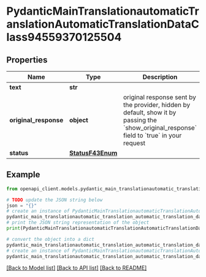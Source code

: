 # PydanticMainTranslationautomaticTranslationAutomaticTranslationDataClass94559370125504


## Properties

Name | Type | Description | Notes
------------ | ------------- | ------------- | -------------
**text** | **str** |  | 
**original_response** | **object** | original response sent by the provider, hidden by default, show it by passing the &#x60;show_original_response&#x60; field to &#x60;true&#x60; in your request | [optional] 
**status** | [**StatusF43Enum**](StatusF43Enum.md) |  | 

## Example

```python
from openapi_client.models.pydantic_main_translationautomatic_translation_automatic_translation_data_class94559370125504 import PydanticMainTranslationautomaticTranslationAutomaticTranslationDataClass94559370125504

# TODO update the JSON string below
json = "{}"
# create an instance of PydanticMainTranslationautomaticTranslationAutomaticTranslationDataClass94559370125504 from a JSON string
pydantic_main_translationautomatic_translation_automatic_translation_data_class94559370125504_instance = PydanticMainTranslationautomaticTranslationAutomaticTranslationDataClass94559370125504.from_json(json)
# print the JSON string representation of the object
print(PydanticMainTranslationautomaticTranslationAutomaticTranslationDataClass94559370125504.to_json())

# convert the object into a dict
pydantic_main_translationautomatic_translation_automatic_translation_data_class94559370125504_dict = pydantic_main_translationautomatic_translation_automatic_translation_data_class94559370125504_instance.to_dict()
# create an instance of PydanticMainTranslationautomaticTranslationAutomaticTranslationDataClass94559370125504 from a dict
pydantic_main_translationautomatic_translation_automatic_translation_data_class94559370125504_form_dict = pydantic_main_translationautomatic_translation_automatic_translation_data_class94559370125504.from_dict(pydantic_main_translationautomatic_translation_automatic_translation_data_class94559370125504_dict)
```
[[Back to Model list]](../README.md#documentation-for-models) [[Back to API list]](../README.md#documentation-for-api-endpoints) [[Back to README]](../README.md)


